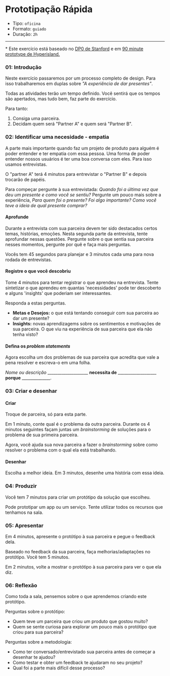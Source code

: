 # Prototipação Rápida

- Tipo: `oficina`
- Formato: `guiado`
- Duração: `2h`

***

\* Este exercício está baseado no [DP0 de Stanford](https://static1.squarespace.com/static/57c6b79629687fde090a0fdd/t/5899326a86e6c0878c6e63f1/1486434929824/crashcourseplaybookfinal3-1-120302015105-phpapp02.pdf) e em [90 minute prototype de Hyperisland.](http://toolbox.hyperisland.com/90-minute-prototypes)

### 01: Introdução

Neste exercício passaremos por um processo completo de design. Para isso trabalharemos em duplas sobre _"A experiência de dar presentes"_.

Todas as atividades terão um tempo definido. Você sentirá que os tempos são apertados, mas tudo bem, faz parte do exercício.

Para tanto:

1. Consiga uma parceira.  
2. Decidam quem será "Partner A" e quem será "Partner B".


### 02: Identificar uma necesidade - empatia

A parte mais importante quando faz um projeto de produto para alguém é poder entender e ter empatia com essa pessoa. Uma forma de poder entender nossos usuários é ter uma boa conversa com eles. Para isso usamos entrevistas.

O "partner A" terá 4 minutos para entrevistar o "Partner B" e depois trocarão de papéis. 

Para compeçar pergunte à sua entrevistada: _Quando foi a última vez que deu um presente e como você se sentiu?_ Pergunte um pouco mais sobre a experiência, _Para quem foi o presente? Foi algo importante? Como você teve a ideia de qual presente comprar?_

#### Aprofunde

Durante a entrevista com sua parceira devem ter sido destacados certos temas, histórias, emoções. Nesta segunda parte da entrevista, tente aprofundar nessas questões. Pergunte sobre o que sentia sua parceira nesses momentos, pergunte por quê e faça mais perguntas.

Vocês tem 45 segundos para planejar e 3 minutos cada uma para nova rodada de entrevistas.

#### Registre o que você descobriu

Tome 4 minutos para tentar registrar o que aprendeu na entrevista. Tente sintetizar o que aprendeu em quantas 'necessidades' pode ter descoberto e alguns 'insights' que poderiam ser interessantes.

Responda a estas perguntas.

- **Metas e Desejos:** o que está tentando conseguir com sua parceira ao dar um presente?
- **Insights:** novas aprendizagems sobre os sentimentos e motivações de sua parceira. O que viu na experiência de sua parceira que ela não tenha visto?

#### Defina os *problem statements*

Agora escolha um dos problemas de sua parceira que acredita que vale a pena resolver e escreva-o em uma folha.

_Nome ou descrição_ ____________________ **necessita de** ___________________ **porque** ______________. 

### 03: Criar e desenhar

#### Criar

Troque de parceira, só para esta parte.

Em 1 minuto, conte qual é o problema da outra parceira. Durante os 4 minutos seguintes façam juntas um *brainstorming* de soluções para o problema de sua primeira parceira.

Agora, você ajuda sua nova parceira a fazer o *brainstorming* sobre como resolver o problema com o qual ela está trabalhando.

#### Desenhar

Escolha a melhor ideia. Em 3 minutos, desenhe uma história com essa ideia.

### 04: Produzir

Você tem 7 minutos para criar um protótipo da solução que escolheu.

Pode prototipar um app ou um serviço. Tente utilizar todos os recursos que tenhamos na sala.

### 05: Apresentar

Em 4 minutos, apresente o protótipo à sua parceira e pegue o feedback dela.

Baseado no feedback da sua parceira, faça melhorias/adaptações no protótipo. Você tem 5 minutos.

Em 2 minutos, volte a mostrar o protótipo à sua parceira para ver o que ela diz.

### 06: Reflexão

Como toda a sala, pensemos sobre o que aprendemos criando este protótipo.

Perguntas sobre o protótipo:

- Quem teve um parceira que criou um produto que gostou muito?
- Quem se sente curiosa para explorar um pouco mais o protótipo que criou para sua parceira?

Perguntas sobre a metodologia:

- Como ter conversado/entrevistado sua parceira antes de começar a desenhar te ajudou?
- Como testar e obter um feedback te ajudaram no seu projeto?
- Qual foi a parte mais difícil desse processo? 